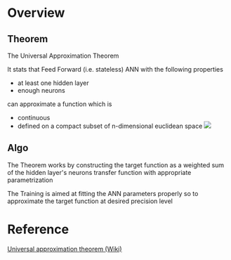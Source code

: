 
# Overview 

## Theorem 

The Universal Approximation Theorem 

It stats that Feed Forward (i.e. stateless) ANN with the following properties 
- at least one hidden layer 
- enough neurons 

can approximate a function which is 
- continuous 
- defined on a compact subset of n-dimensional euclidean space <img src="http://quicklatex.com/cache3/3b/ql_018e77003e1d7a198a87edef0c39743b_l3.png">



## Algo 

The Theorem works by constructing the target function as a weighted sum of the hidden layer's neurons transfer function with appropriate parametrization 

The Training is aimed at fitting the ANN parameters properly so to approximate the target function at desired precision level 





# Reference 

[Universal approximation theorem (Wiki)](https://en.wikipedia.org/wiki/Universal_approximation_theorem)
